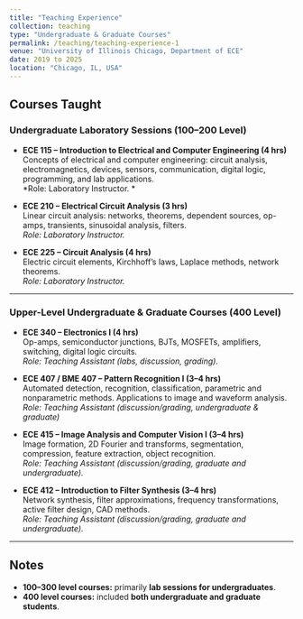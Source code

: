 ```yaml
---
title: "Teaching Experience"
collection: teaching
type: "Undergraduate & Graduate Courses"
permalink: /teaching/teaching-experience-1
venue: "University of Illinois Chicago, Department of ECE"
date: 2019 to 2025
location: "Chicago, IL, USA"
---
```


## Courses Taught

### Undergraduate Laboratory Sessions (100–200 Level)
- **ECE 115 – Introduction to Electrical and Computer Engineering (4 hrs)**  
  Concepts of electrical and computer engineering: circuit analysis, electromagnetics, devices, sensors, communication, digital logic, programming, and lab applications.  
  *Role: Laboratory Instructor. *  

- **ECE 210 – Electrical Circuit Analysis (3 hrs)**  
  Linear circuit analysis: networks, theorems, dependent sources, op-amps, transients, sinusoidal analysis, filters.  
  *Role: Laboratory Instructor.*  

- **ECE 225 – Circuit Analysis (4 hrs)**  
  Electric circuit elements, Kirchhoff’s laws, Laplace methods, network theorems.  
  *Role: Laboratory Instructor.*  

---

### Upper-Level Undergraduate & Graduate Courses (400 Level)
- **ECE 340 – Electronics I (4 hrs)**  
  Op-amps, semiconductor junctions, BJTs, MOSFETs, amplifiers, switching, digital logic circuits.  
  *Role: Teaching Assistant (labs, discussion, grading).*  

- **ECE 407 / BME 407 – Pattern Recognition I (3–4 hrs)**  
  Automated detection, recognition, classification, parametric and nonparametric methods. Applications to image and waveform analysis.  
  *Role: Teaching Assistant (discussion/grading, undergraduate & graduate)*  

- **ECE 415 – Image Analysis and Computer Vision I (3–4 hrs)**  
  Image formation, 2D Fourier and transforms, segmentation, compression, feature extraction, object recognition.  
  *Role: Teaching Assistant (discussion/grading, graduate and undergraduate).*  

- **ECE 412 – Introduction to Filter Synthesis (3–4 hrs)**  
  Network synthesis, filter approximations, frequency transformations, active filter design, CAD methods.  
  *Role: Teaching Assistant (discussion/grading, graduate and undergraduate).*  

---

## Notes
- **100–300 level courses:** primarily **lab sessions for undergraduates**.  
- **400 level courses:** included **both undergraduate and graduate students**.  
